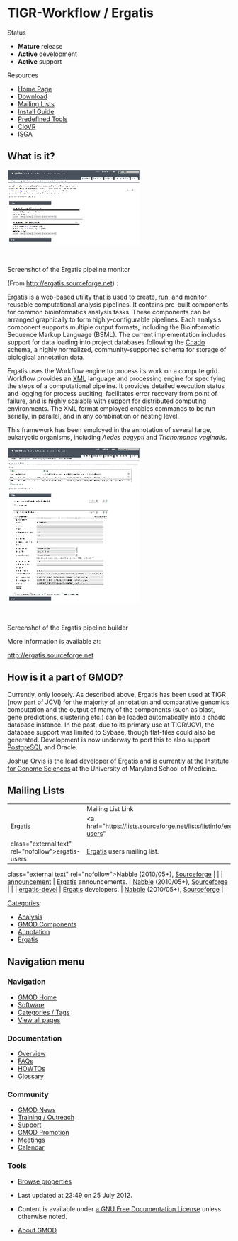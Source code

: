 



<span id="top"></span>




# <span dir="auto">TIGR-Workflow / Ergatis</span>










Status



- **Mature** release
- **Active** development
- **Active** support



Resources



- <a href="http://ergatis.sourceforge.net/" class="external text"
  rel="nofollow">Home Page</a>
- <a href="http://ergatis.sourceforge.net/download.html"
  class="external text" rel="nofollow">Download</a>
- [Mailing Lists](#Mailing_Lists)
- <a
  href="http://ergatis.sourceforge.net/documentation/install_guide.html"
  class="external text" rel="nofollow">Install Guide</a>
- <a href="http://ergatis.sourceforge.net/documentation.html"
  class="external text" rel="nofollow">Predefined Tools</a>
- <a href="http://clovr.igs.umaryland.edu/" class="external text"
  rel="nofollow">CloVR</a>
- [ISGA](../ISGA "ISGA")

## <span id="What_is_it.3F" class="mw-headline">What is it?</span>


<a href="../File:Ergatis_monitor.png" class="image"><img
src="https://raw.githubusercontent.com/GMOD/gmod.github.io/main/mediawiki/images/thumb/e/e5/Ergatis_monitor.png/300px-Ergatis_monitor.png"
class="thumbimage"
srcset="https://raw.githubusercontent.com/GMOD/gmod.github.io/main/mediawiki/images/thumb/e/e5/Ergatis_monitor.png/450px-Ergatis_monitor.png 1.5x, https://raw.githubusercontent.com/GMOD/gmod.github.io/main/mediawiki/images/thumb/e/e5/Ergatis_monitor.png/600px-Ergatis_monitor.png 2x"
width="300" height="169" /></a>


<a href="../File:Ergatis_monitor.png" class="internal"
title="Enlarge"><img
src="../../mediawiki/skins/common/images/magnify-clip.png" width="15"
height="11" /></a>



Screenshot of the Ergatis pipeline monitor




(From <a href="http://ergatis.sourceforge.net" class="external free"
rel="nofollow">http://ergatis.sourceforge.net</a>) :

Ergatis is a web-based utility that is used to create, run, and monitor
reusable computational analysis pipelines. It contains pre-built
components for common bioinformatics analysis tasks. These components
can be arranged graphically to form highly-configurable pipelines. Each
analysis component supports multiple output formats, including the
Bioinformatic Sequence Markup Language (BSML). The current
implementation includes support for data loading into project databases
following the
<a href="../Chado" class="mw-redirect" title="Chado">Chado</a> schema, a
highly normalized, community-supported schema for storage of biological
annotation data.

Ergatis uses the Workflow engine to process its work on a compute grid.
Workflow provides an [XML](../Glossary#XML "Glossary") language and
processing engine for specifying the steps of a computational pipeline.
It provides detailed execution status and logging for process auditing,
facilitates error recovery from point of failure, and is highly scalable
with support for distributed computing environments. The XML format
employed enables commands to be run serially, in parallel, and in any
combination or nesting level.

This framework has been employed in the annotation of several large,
eukaryotic organisms, including *Aedes aegypti* and *Trichomonas
vaginalis*.


<a href="../File:Ergatis_builder.png" class="image"><img
src="https://raw.githubusercontent.com/GMOD/gmod.github.io/main/mediawiki/images/thumb/5/59/Ergatis_builder.png/300px-Ergatis_builder.png"
class="thumbimage"
srcset="https://raw.githubusercontent.com/GMOD/gmod.github.io/main/mediawiki/images/thumb/5/59/Ergatis_builder.png/450px-Ergatis_builder.png 1.5x, https://raw.githubusercontent.com/GMOD/gmod.github.io/main/mediawiki/images/thumb/5/59/Ergatis_builder.png/600px-Ergatis_builder.png 2x"
width="300" height="351" /></a>


<a href="../File:Ergatis_builder.png" class="internal"
title="Enlarge"><img
src="../../mediawiki/skins/common/images/magnify-clip.png" width="15"
height="11" /></a>



Screenshot of the Ergatis pipeline builder




More information is available at:

<a href="http://ergatis.sourceforge.net" class="external free"
rel="nofollow">http://ergatis.sourceforge.net</a>

## <span id="How_is_it_a_part_of_GMOD.3F" class="mw-headline">How is it a part of GMOD?</span>

Currently, only loosely. As described above, Ergatis has been used at
TIGR (now part of JCVI) for the majority of annotation and comparative
genomics computation and the output of many of the components (such as
blast, gene predictions, clustering etc.) can be loaded automatically
into a chado database instance. In the past, due to its primary use at
TIGR/JCVI, the database support was limited to Sybase, though flat-files
could also be generated. Development is now underway to port this to
also support [PostgreSQL](../PostgreSQL "PostgreSQL") and Oracle.

[Joshua Orvis](../User%3AJorvis "User%3AJorvis") is the lead developer of
Ergatis and is currently at the
<a href="http://www.igs.umaryland.edu/" class="external text"
rel="nofollow">Institute for Genome Sciences</a> at the University of
Maryland School of Medicine.

## <span id="Mailing_Lists" class="mw-headline">Mailing Lists</span>

|  |  |  |  |
|----|----|----|----|
|  | Mailing List Link | Description | Archive(s) |
| <a href="../Ergatis" class="mw-redirect" title="Ergatis">Ergatis</a> | <a href="https://lists.sourceforge.net/lists/listinfo/ergatis-users"
class="external text" rel="nofollow">ergatis-users</a> | <a href="../Ergatis" class="mw-redirect" title="Ergatis">Ergatis</a> users mailing list. | <a href="http://gmod.827538.n3.nabble.com/Ergatis-Users-f815632.html"
class="external text" rel="nofollow">Nabble</a> (2010/05+), <a
href="http://sourceforge.net/mailarchive/forum.php?forum_name=ergatis-users"
class="external text" rel="nofollow">Sourceforge</a> |
|  | <a href="https://lists.sourceforge.net/lists/listinfo/ergatis-announce"
class="external text" rel="nofollow">announcement</a> | <a href="../Ergatis" class="mw-redirect" title="Ergatis">Ergatis</a> announcements. | <a
href="http://gmod.827538.n3.nabble.com/Ergatis-Announcements-f815639.html"
class="external text" rel="nofollow">Nabble</a> (2010/05+), <a
href="http://sourceforge.net/mailarchive/forum.php?forum_name=ergatis-announce"
class="external text" rel="nofollow">Sourceforge</a> |
|  | <a href="https://lists.sourceforge.net/lists/listinfo/ergatis-devel"
class="external text" rel="nofollow">ergatis-devel</a> | <a href="../Ergatis" class="mw-redirect" title="Ergatis">Ergatis</a> developers. | <a
href="http://gmod.827538.n3.nabble.com/Ergatis-Development-f815854.html"
class="external text" rel="nofollow">Nabble</a> (2010/05+), <a
href="http://sourceforge.net/mailarchive/forum.php?forum_name=ergatis-devel"
class="external text" rel="nofollow">Sourceforge</a> |




[Categories](../Special%3ACategories "Special%3ACategories"):

- [Analysis](../Category%3AAnalysis "Category%3AAnalysis")
- [GMOD
  Components](../Category%3AGMOD_Components "Category%3AGMOD Components")
- [Annotation](../Category%3AAnnotation "Category%3AAnnotation")
- [Ergatis](../Category%3AErgatis "Category%3AErgatis")






## Navigation menu







<a href="../Main_Page"
style="background-image: url(../../images/GMOD-cogs.png);"
title="Visit the main page"></a>


### Navigation



- <span id="n-GMOD-Home">[GMOD Home](../Main_Page)</span>
- <span id="n-Software">[Software](../GMOD_Components)</span>
- <span id="n-Categories-.2F-Tags">[Categories /
  Tags](../Categories)</span>
- <span id="n-View-all-pages">[View all
  pages](../Special:AllPages)</span>




### Documentation



- <span id="n-Overview">[Overview](../Overview)</span>
- <span id="n-FAQs">[FAQs](../Category%3AFAQ)</span>
- <span id="n-HOWTOs">[HOWTOs](../Category%3AHOWTO)</span>
- <span id="n-Glossary">[Glossary](../Glossary)</span>




### Community



- <span id="n-GMOD-News">[GMOD News](../GMOD_News)</span>
- <span id="n-Training-.2F-Outreach">[Training /
  Outreach](../Training_and_Outreach)</span>
- <span id="n-Support">[Support](../Support)</span>
- <span id="n-GMOD-Promotion">[GMOD Promotion](../GMOD_Promotion)</span>
- <span id="n-Meetings">[Meetings](../Meetings)</span>
- <span id="n-Calendar">[Calendar](../Calendar)</span>




### Tools

- <span id="t-smwbrowselink"><a href="../Special%3ABrowse/TIGR-2DWorkflow_-2F_Ergatis"
  rel="smw-browse">Browse properties</a></span>



- <span id="footer-info-lastmod">Last updated at 23:49 on 25 July
  2012.</span>
<!-- - <span id="footer-info-viewcount">72,786 page views.</span> -->
- <span id="footer-info-copyright">Content is available under
  <a href="http://www.gnu.org/licenses/fdl-1.3.html" class="external"
  rel="nofollow">a GNU Free Documentation License</a> unless otherwise
  noted.</span>

<!-- -->

- <span id="footer-places-about">[About
  GMOD](../GMOD%3AAbout "GMOD%3AAbout")</span>

<!-- -->



